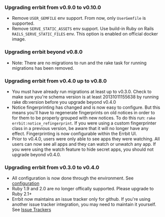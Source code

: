 ### Upgrading errbit from v0.9.0 to v0.10.0

* Remove `USER_GEMFILE` env support. From now, only `UserGemfile` is
  supported.
* Remove `SERVE_STATIC_ASSETS` env support. Use build-in Ruby on Rails
  `RAILS_SERVE_STATIC_FILES` env. This option is enabled on official
  docker image.

### Upgrading errbit beyond v0.8.0

* Note: There are no migrations to run and the rake task for running migrations
  has been removed.

### Upgrading errbit from v0.4.0 up to v0.8.0

* You must have already run migrations at least up to v0.3.0. Check to
  make sure you're schema version is at least 20131011155638 by running rake
  db:version before you upgrade beyond v0.4.0
* Notice fingerprinting has changed and is now easy to configure. But this
  means you'll have to regenerate fingerprints on old notices in order to for
  them to be properly grouped with new notices. To do this run: `rake
  errbit:notice_refingerprint`. If you were using a custom fingerprinter class
  in a previous version, be aware that it will no longer have any effect.
  Fingerprinting is now configurable within the Errbit UI.
* Prior to v0.4.0, users were only able to see apps they were watching.  All
  users can now see all apps and they can watch or unwatch any app. If you were
  using the watch feature to hide secret apps, you should not upgrade beyond
  v0.4.0.

### Upgrading errbit from v0.3.0 to v0.4.0

* All configuration is now done through the environment. See
  [configuration](docs/configuration.md)
* Ruby 1.9 and 2.0 are no longer offically supported. Please upgrade to Ruby
  2.1+
* Errbit now maintains an issue tracker only for github. If you're using
  another issue tracker integration, you may need to maintain it yourself. See
  [Issue Trackers](#issue-trackers)
